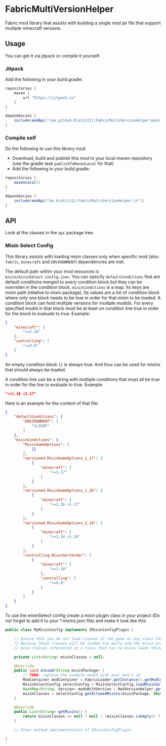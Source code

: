 # FabricMultiVersionHelper

Fabric mod library that assists with building a single mod jar file that support multiple minecraft versions.

## Usage
You can get it via jitpack or compile it yourself.

### Jitpack
Add the following in your build.gradle:

```groovy
repositories {
	maven {
		url "https://jitpack.io"
	}
}

dependencies {
	include(modApi("com.github.Klotzi111:FabricMultiVersionHelper:main-SNAPSHOT"))
}
```

### Compile self
Do the following to use this library mod:
 - Download, build and publish this mod to your local maven repository (use the gradle task `publishToMavenLocal` for that)
 - Add the following in your build.gradle:
 
```groovy
repositories {
	mavenLocal()
}

dependencies {
	include(modApi("de.klotzi111:FabricMultiVersionHelper:1+"))
}
```

## API
Look at the classes in the `api` package tree.

### Mixin Select Config
This library assists with loading mixin classes only when specific mod (also `fabric`, `minecraft` and `ENVIRONMENT`) dependencies are met.

The default path within your mod resources is `mixin/mixinSelect.config.json`.
You can specify `defaultConditions` that are default conditions merged to every condition block but they can be overriden in the condition block.
`mixinConditions` is a map. Its keys are mixin path (relative to mixin package). Its values are a list of condition block where only one block needs to be true in order for that mixin to be loaded.
A condition block can hold multiple versions for multiple modids. For every specified modid in that block must be at least on condition line true in order for the block to evaluate to true. Example:

```json
{
	"minecraft": [
		">=1.18"
	],
	"controlling": [
		">=9.0"
	]
}
```

An empty condition block `{}` is always true. And thus can be used for mixins that should always be loaded.

A condition line can be a string with multiple conditions that must all be true in order for the line to evaluate to true. Example:

```json
">=1.16 <1.17"
```

Here is an example for the content of that file:

```json
{
	"defaultConditions": {
		"ENVIRONMENT": [
			"CLIENT"
		]
	},
	"mixinConditions": {
		"MixinGameOptions": [
			{}
		],
		"versioned.MixinGameOptions_1_17": [
			{
				"minecraft": [
					">=1.17"
				]
			}
		],
		"versioned.MixinGameOptions_1_16": [
			{
				"minecraft": [
					">=1.16 <1.17"
				]
			}
		],
		"versioned.MixinGameOptions_1_14": [
			{
				"minecraft": [
					">=1.14 <1.16"
				]
			}
		],
		"controlling.MixinSortOrder": [
			{
				"minecraft": [
					">=1.18"
				],
				"controlling": [
					">=9.0"
				]
			}
		]
	}
}
```

To use the mixinSelect config create a mixin plugin class in your project (Do not forget to add it to your *.mixins.json file) and make it look like this:

```java
public class MyMixinConfig implements IMixinConfigPlugin {

	// Ensure that you do not load classes of the game or any class that gets an mixin applied.
	// Because those classes will be loaded too early and the mixin processor than fails to apply the mixins to those classes.
	// Also classes referenced in a class that has no mixin loads those referenced classes! Be careful!

	private List<String> mixinClasses = null;

	@Override
	public void onLoad(String mixinPackage) {
		// TODO: replace the example modid with your mod's id
		ModContainer modContainer = FabricLoader.getInstance().getModContainer("my-fancy-mod").get();
		MixinSelectConfig selectConfig = MixinSelectConfig.loadMixinSelectConfig(modContainer);
		HashMap<String, Version> modsWithVersion = ModVersionHelper.getAllModsWithVersion(FabricLoader.getInstance(), true);
		mixinClasses = selectConfig.getAllowedMixins(mixinPackage, this.getClass().getClassLoader(), modsWithVersion);
	}

	@Override
	public List<String> getMixins() {
		return mixinClasses == null ? null : (mixinClasses.isEmpty() ? null : mixinClasses);
	}

	// Other method implementations of IMixinConfigPlugin

}
```
